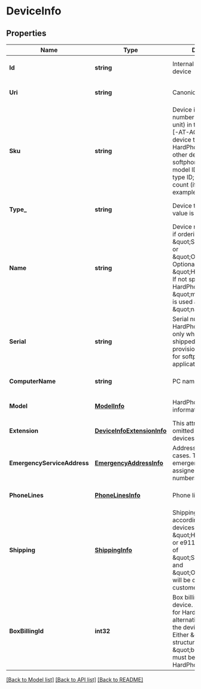# DeviceInfo

## Properties
Name | Type | Description | Notes
------------ | ------------- | ------------- | -------------
**Id** | **string** | Internal identifier of a device | [optional] [default to null]
**Uri** | **string** | Canonical URI of a device | [optional] [default to null]
**Sku** | **string** | Device identification number (stock keeping unit) in the format TP-ID [-AT-AC], where TP is device type (HP for RC HardPhone, DV for all other devices including softphone); ID - device model ID; AT -addon type ID; AC - addon count (if any). For example &#39;HP-56-2-2&#39; | [optional] [default to null]
**Type_** | **string** | Device type. The default value is &#39;HardPhone&#39; | [optional] [default to null]
**Name** | **string** | Device name. Mandatory if ordering \&quot;SoftPhone\&quot; or \&quot;OtherPhone\&quot;. Optional for \&quot;HardPhone\&quot;. If not specified for HardPhone, then device \&quot;model\&quot; name is used as device \&quot;name\&quot; | [optional] [default to null]
**Serial** | **string** | Serial number for HardPhone (is returned only when the phone is shipped and provisioned); endpoint_id for softphone and mobile applications | [optional] [default to null]
**ComputerName** | **string** | PC name for softphone | [optional] [default to null]
**Model** | [**ModelInfo**](ModelInfo.md) | HardPhone model information | [optional] [default to null]
**Extension** | [**DeviceInfoExtensionInfo**](DeviceInfo.ExtensionInfo.md) | This attribute can be omitted for unassigned devices | [optional] [default to null]
**EmergencyServiceAddress** | [**EmergencyAddressInfo**](EmergencyAddressInfo.md) | Address for emergency cases. The same emergency address is assigned to all the numbers of one device | [optional] [default to null]
**PhoneLines** | [**PhoneLinesInfo**](PhoneLinesInfo.md) | Phone lines information | [optional] [default to null]
**Shipping** | [**ShippingInfo**](ShippingInfo.md) | Shipping information, according to which devices (in case of \&quot;HardPhone\&quot;) or e911 stickers (in case of \&quot;SoftPhone\&quot; and \&quot;OtherPhone\&quot;) will be delivered to the customer | [optional] [default to null]
**BoxBillingId** | **int32** | Box billing identifier of a device. Applicable only for HardPhones. It is an alternative way to identify the device to be ordered. Either \&quot;model\&quot; structure, or \&quot;boxBillingId\&quot; must be specified for HardPhone | [optional] [default to null]

[[Back to Model list]](../README.md#documentation-for-models) [[Back to API list]](../README.md#documentation-for-api-endpoints) [[Back to README]](../README.md)


